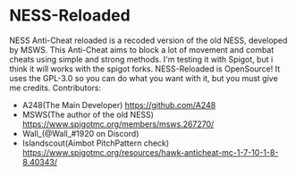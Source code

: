 # NESS-Reloaded
NESS Anti-Cheat reloaded is a recoded version of the old NESS, developed by MSWS.
This Anti-Cheat aims to block a lot of movement and combat cheats using simple and strong methods.
I'm testing it with Spigot, but i think it will works with the spigot forks.
NESS-Reloaded is OpenSource! It uses the GPL-3.0 so you can do what you want with it, but you must give me credits.
Contributors:
 - A248(The Main Developer) https://github.com/A248
 - MSWS(The author of the old NESS) https://www.spigotmc.org/members/msws.267270/
 - Wall_(@Wall_#1920 on Discord) 
 - Islandscout(Aimbot PitchPattern check) https://www.spigotmc.org/resources/hawk-anticheat-mc-1-7-10-1-8-8.40343/

